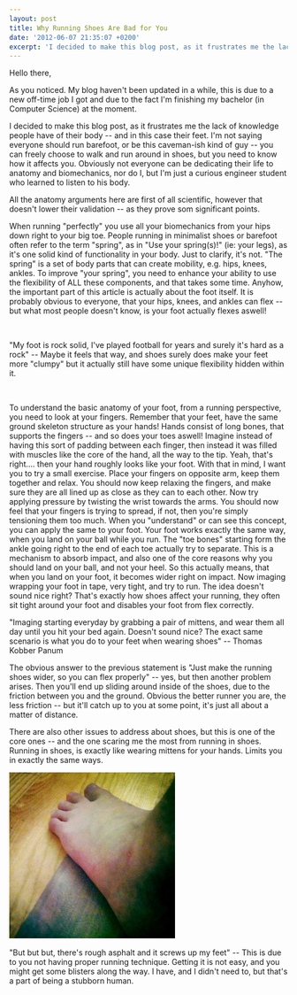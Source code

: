 ```yaml
---
layout: post
title: Why Running Shoes Are Bad for You
date: '2012-06-07 21:35:07 +0200'
excerpt: 'I decided to make this blog post, as it frustrates me the lack of knowledge people have of their body -- and in this case their feet. I''m not saying everyone should run barefoot, or be this caveman-ish kind of guy -- you can freely choose to walk and run around in shoes, but you need to know how it affects you.'
---
```

<p>Hello there,</p>
<p>As you noticed. My blog haven't been updated in a while, this is due to a new off-time job I got and due to the fact I'm finishing my bachelor (in Computer Science) at the moment.</p>
<p>I decided to make this blog post, as it frustrates me the lack of knowledge people have of their body -- and in this case their feet. I'm not saying everyone should run barefoot, or be this caveman-ish kind of guy -- you can freely choose to walk and run around in shoes, but you need to know how it affects you. Obviously not everyone can be dedicating their life to anatomy and biomechanics, nor do I, but I'm just a curious engineer student who learned to listen to his body.</p>
<p>All the anatomy arguments here are first of all scientific, however that doesn't lower their validation -- as they prove som significant points.</p>
<p>When running "perfectly" you use all your biomechanics from your hips down right to your big toe. People running in minimalist shoes or barefoot often refer to the term "spring", as in "Use your spring(s)!" (ie: your legs), as it's one solid kind of functionality in your body. Just to clarify, it's not. "The spring" is a set of body parts that can create mobility, e.g. hips, knees, ankles. To improve "your spring", you need to enhance your ability to use the flexibility of ALL these components, and that takes some time. Anyhow, the important part of this article is actually about the foot itself. It is probably obvious to everyone, that your hips, knees, and ankles can flex -- but what most people doesn't know, is your foot actually flexes aswell!</p>
<p>&nbsp;</p>
<p>"My foot is rock solid, I've played football for years and surely it's hard as a rock" -- Maybe it feels that way, and shoes surely does make your feet more "clumpy" but it actually still have some unique flexibility hidden within it.</p>
<p>&nbsp;</p>
<p>To understand the basic anatomy of your foot, from a running perspective, you need to look at your fingers. Remember that your feet, have the same ground skeleton structure as your hands! Hands consist of long bones, that supports the fingers -- and so does your toes aswell! Imagine instead of having this sort of padding between each finger, then instead it was filled with muscles like the core of the hand, all the way to the tip. Yeah, that's right.... then your hand roughly looks like your foot. With that in mind, I want you to try a small exercise. Place your fingers on opposite arm, keep them together and relax. You should now keep relaxing the fingers, and make sure they are all lined up as close as they can to each other. Now try applying pressure by twisting the wrist towards the arms. You should now feel that your fingers is trying to spread, if not, then you're simply tensioning them too much. When you "understand" or can see this concept, you can apply the same to your foot. Your foot works exactly the same way, when you land on your ball while you run. The "toe bones" starting form the ankle going right to the end of each toe actually try to separate. This is a mechanism to absorb impact, and also one of the core reasons why you should land on your ball, and not your heel. So this actually means, that when you land on your foot, it becomes wider right on impact. Now imaging wrapping your foot in tape, very tight, and try to run. The idea doesn't sound nice right? That's exactly how shoes affect your running, they often sit tight around your foot and disables your foot from flex correctly.</p>
<p>"Imaging starting everyday by grabbing a pair of mittens, and wear them all day until you hit your bed again. Doesn't sound nice? The exact same scenario is what you do to your feet when wearing shoes" -- Thomas Kobber Panum</p>
<p>The obvious answer to the previous statement is "Just make the running shoes wider, so you can flex properly" -- yes, but then another problem arises. Then you'll end up sliding around inside of the shoes, due to the friction between you and the ground. Obvious the better runner you are, the less friction -- but it'll catch up to you at some point, it's just all about a matter of distance.</p>
<p>There are also other issues to address about shoes, but this is one of the core ones -- and the one scaring me the most from running in shoes. Running in shoes, is exactly like wearing mittens for your hands. Limits you in exactly the same ways.</p>
<p><a href="/images/My-HipstaPrint-0-1.jpg"><img class="alignnone size-medium wp-image-83" title="Foooooot" src="/images/My-HipstaPrint-0-1-300x300.jpg" alt="" width="300" height="300" /></a></p>
<p>"But but but, there's rough asphalt and it screws up my feet" -- This is due to you not having proper running technique. Getting it is not easy, and you might get some blisters along the way. I have, and I didn't need to, but that's a part of being a stubborn human.</p>
